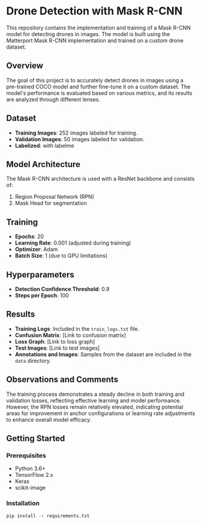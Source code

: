 # Drone Detection with Mask R-CNN

This repository contains the implementation and training of a Mask R-CNN model for detecting drones in images. The model is built using the Matterport Mask R-CNN implementation and trained on a custom drone dataset.

## Overview
The goal of this project is to accurately detect drones in images using a pre-trained COCO model and further fine-tune it on a custom dataset. The model's performance is evaluated based on various metrics, and its results are analyzed through different lenses.

## Dataset
- **Training Images**: 252 images labeled for training.
- **Validation Images**: 50 images labeled for validation.
- **Labelized**: with labelme 

## Model Architecture
The Mask R-CNN architecture is used with a ResNet backbone and consists of:
1. Region Proposal Network (RPN)
2. Mask Head for segmentation

## Training
- **Epochs**: 20
- **Learning Rate**: 0.001 (adjusted during training)
- **Optimizer**: Adam
- **Batch Size**: 1 (due to GPU limitations)

## Hyperparameters
- **Detection Confidence Threshold**: 0.9
- **Steps per Epoch**: 100

## Results
- **Training Logs**: Included in the `train_logs.txt` file.
- **Confusion Matrix**: [Link to confusion matrix]
- **Loss Graph**: [Link to loss graph]
- **Test Images**: [Link to test images]
- **Annotations and Images**: Samples from the dataset are included in the `data` directory.

## Observations and Comments
The training process demonstrates a steady decline in both training and validation losses, reflecting effective learning and model performance. However, the RPN losses remain relatively elevated, indicating potential areas for improvement in anchor configurations or learning rate adjustments to enhance overall model efficacy.

## Getting Started

### Prerequisites
- Python 3.6+
- TensorFlow 2.x
- Keras
- scikit-image

### Installation
```sh
pip install -r requirements.txt

